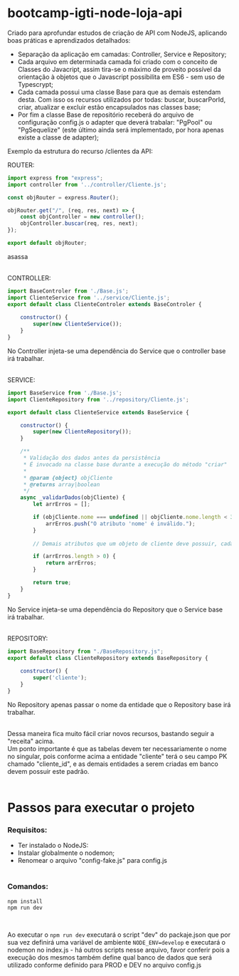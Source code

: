 # bootcamp-igti-node-loja-api
Criado para aprofundar estudos de criação de API com NodeJS, aplicando boas práticas e aprendizados detalhados:  

- Separação da aplicação em camadas: Controller, Service e Repository;
- Cada arquivo em determinada camada foi criado com o conceito de Classes do Javacript, assim tira-se o máximo de proveito possível da orientação à objetos que o Javascript possibilita em ES6 - sem uso de Typescrypt;
- Cada camada possui uma classe Base para que as demais estendam desta. Com isso os recursos utilizados por todas: buscar, buscarPorId, criar, atualizar e excluir estão encapsulados nas classes base;
- Por fim a classe Base de repositório receberá do arquivo de configuração config.js o adapter que deverá trabalar: "PgPool" ou "PgSequelize" (este último ainda será implementado, por hora apenas existe a classe de adapter);

Exemplo da estrutura do recurso /clientes da API:

ROUTER:
```js
import express from "express";
import controller from '../controller/Cliente.js';

const objRouter = express.Router();

objRouter.get("/", (req, res, next) => {
    const objController = new controller();
    objController.buscar(req, res, next);
});

export default objRouter;
```
asassa  
&nbsp;

CONTROLLER:
```js
import BaseControler from './Base.js';
import ClienteService from '../service/Cliente.js';
export default class ClienteControler extends BaseControler {
    
    constructor() {
        super(new ClienteService());
    }
}
```
No Controller injeta-se uma dependência do Service que o controller base irá trabalhar.  
&nbsp;

SERVICE:
```js
import BaseService from './Base.js';
import ClienteRepository from '../repository/Cliente.js';

export default class ClienteService extends BaseService {

    constructor() {
        super(new ClienteRepository());
    }

    /**
     * Validação dos dados antes da persistência
     * É invocado na classe base durante a execução do método "criar"
     * 
     * @param {object} objCliente 
     * @returns array|boolean
     */
    async _validarDados(objCliente) {
        let arrErros = [];

        if (objCliente.nome === undefined || objCliente.nome.length < 3) {
            arrErros.push("O atributo 'nome' é inválido.");
        }
        
        // Demais atributos que um objeto de cliente deve possuir, cada atributo com nome IDEM às colunas da entidade

        if (arrErros.length > 0) {
            return arrErros;
        }

        return true;
    }
}
```
No Service injeta-se uma dependência do Repository que o Service base irá trabalhar.  
&nbsp;

REPOSITORY:
```js
import BaseRepository from "./BaseRepository.js";
export default class ClienteRepository extends BaseRepository {
    
    constructor() {
        super('cliente');
    }
}
```
No Repository apenas passar o nome da entidade que o Repository base irá trabalhar.  
&nbsp;

Dessa maneira fica muito fácil criar novos recursos, bastando seguir a "receita" acima.  
Um ponto importante é que as tabelas devem ter necessariamente o nome no singular, pois conforme acima a entidade "cliente" terá o seu campo PK chamado "cliente_id", e as demais entidades a serem criadas em banco devem possuir este padrão.  
&nbsp;
&nbsp;
# Passos para executar o projeto

### Requisitos:
- Ter instalado o NodeJS:
- Instalar globalmente o nodemon;  
- Renomear o arquivo "config-fake.js" para config.js  
&nbsp;

### Comandos:
```
npm install
npm run dev
```  
&nbsp;

Ao executar o ```npm run dev``` executará o script "dev" do packaje.json que por sua vez definirá uma variável de ambiente ```NODE_ENV=develop``` e executará o nodemon no index.js - há outros scripts nesse arquivo, favor conferir pois a execução dos mesmos também define qual banco de dados que será utilizado conforme definido para PROD e DEV no arquivo config.js